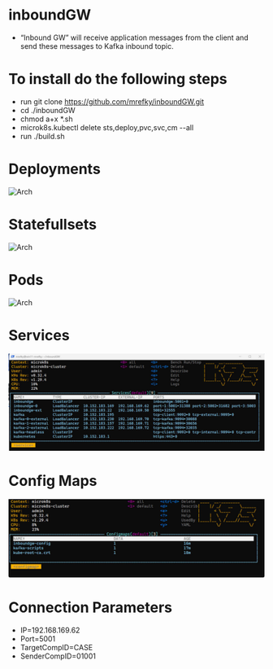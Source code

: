 # inboundGW



*	“Inbound GW” will receive application messages from the client and send these messages to Kafka inbound topic.


# To install do the following steps

* run git clone https://github.com/mrefky/inboundGW.git
* cd ./inboundGW
* chmod a+x *.sh
* microk8s.kubectl delete sts,deploy,pvc,svc,cm --all
* run ./build.sh


# Deployments

![Arch](./deploy.jpg?raw=true "Arch")

# Statefullsets

![Arch](./Stat1.jpg?raw=true "Arch")

# Pods

![Arch](./img2.jpg?raw=true "Arch")

# Services

![Arch](./svc.jpg?raw=true "Arch")

# Config Maps

![Arch](./cm.jpg?raw=true "Arch")




# Connection Parameters


* IP=192.168.169.62
* Port=5001
* TargetCompID=CASE
* SenderCompID=01001

